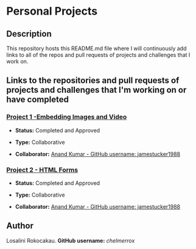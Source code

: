 # Personal Projects

## Description

This repository hosts this README.md file where I will continuously add links to all of the repos and pull requests of projects and challenges that I work on.

## Links to the repositories and pull requests of projects and challenges that I'm working on or have completed

### <a href="https://github.com/jamestucker1988/jamestucker1988microverse_embeded-image-project1-combo">Project 1 -Embedding Images and Video</a>

- **Status:** Completed and Approved

- **Type:** Collaborative

- **Collaborator:** <a href="https://github.com/jamestucker1988">Anand Kumar - GitHub username: jamestucker1988</a>

### <a href="https://github.com/jamestucker1988/form-project2-microverse-curriculum">Project 2 - HTML Forms</a>

- **Status:** Completed and Approved

- **Type:** Collaborative

- **Collaborator:** <a href="https://github.com/jamestucker1988">Anand Kumar - GitHub username: jamestucker1988</a>

## Author

Losalini Rokocakau. **GitHub username:** *chelmerrox*